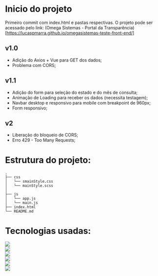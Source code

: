 # Inicio do projeto
Primeiro commit com index.html e pastas respectivas.
O projeto pode ser acessado pelo link: (Omega Sistemas - Portal da Transparência)[https://lucaspmarra.github.io/omegasistemas-teste-front-end/]

## v1.0

- Adição do Axios + Vue para GET dos dados;
- Problema com CORS;

## v1.1

- Adição do form para seleção do estado e do mês de consulta;
- Animação de Loading para receber os dados (necessita testagem);
- Navbar desktop e responsivo para mobile com breakpoint de 960px;
- Form responsivo;

## v2

- Liberação do bloqueio de CORS;
- Erro 429 - Too Many Requests;

# Estrutura do projeto:
```
.
├── css
│   └── smainStyle.css
│   └── mainStyle.scss
│   
├── js
│   └── app.js
│   └── main.js
├── index.html
└── README.md
```

# Tecnologias usadas:
![](https://img.shields.io/badge/HTML--brightgreen)  
![](https://img.shields.io/badge/SCSS--brightgreen)   
![](https://img.shields.io/badge/CSS--brightgreen)   
![](https://img.shields.io/badge/Javascript--brightgreen)   
![](https://img.shields.io/badge/Vue.js--brightgreen)  
![](https://img.shields.io/badge/Axios--brightgreen)  

